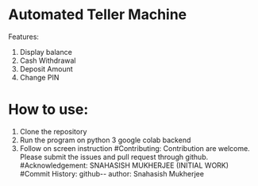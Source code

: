 # Automated Teller Machine 
Features:
1. Display balance 
2. Cash Withdrawal 
3. Deposit Amount 
5. Change PIN
# How to use:
1. Clone the repository 
2. Run the program on python 3 google colab  backend 
3. Follow on screen instruction
#Contributing:
Contribution are welcome. Please submit the issues and pull request through github.
#Acknowledgement:
SNAHASISH MUKHERJEE (INITIAL WORK)
#Commit History:
github-- author: Snahasish Mukherjee 


